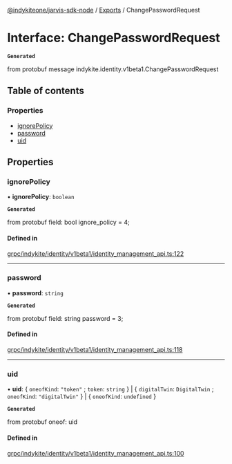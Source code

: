 [@indykiteone/jarvis-sdk-node](../README.md) / [Exports](../modules.md) / ChangePasswordRequest

# Interface: ChangePasswordRequest

**`Generated`**

from protobuf message indykite.identity.v1beta1.ChangePasswordRequest

## Table of contents

### Properties

- [ignorePolicy](ChangePasswordRequest.md#ignorepolicy)
- [password](ChangePasswordRequest.md#password)
- [uid](ChangePasswordRequest.md#uid)

## Properties

### ignorePolicy

• **ignorePolicy**: `boolean`

**`Generated`**

from protobuf field: bool ignore_policy = 4;

#### Defined in

[grpc/indykite/identity/v1beta1/identity_management_api.ts:122](https://github.com/indykite/jarvis-sdk-node/blob/438b790/jarvis_sdk_node/src/grpc/indykite/identity/v1beta1/identity_management_api.ts#L122)

___

### password

• **password**: `string`

**`Generated`**

from protobuf field: string password = 3;

#### Defined in

[grpc/indykite/identity/v1beta1/identity_management_api.ts:118](https://github.com/indykite/jarvis-sdk-node/blob/438b790/jarvis_sdk_node/src/grpc/indykite/identity/v1beta1/identity_management_api.ts#L118)

___

### uid

• **uid**: { `oneofKind`: ``"token"`` ; `token`: `string`  } \| { `digitalTwin`: `DigitalTwin` ; `oneofKind`: ``"digitalTwin"``  } \| { `oneofKind`: `undefined`  }

**`Generated`**

from protobuf oneof: uid

#### Defined in

[grpc/indykite/identity/v1beta1/identity_management_api.ts:100](https://github.com/indykite/jarvis-sdk-node/blob/438b790/jarvis_sdk_node/src/grpc/indykite/identity/v1beta1/identity_management_api.ts#L100)
